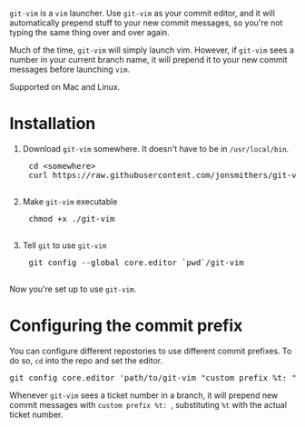 `git-vim` is a `vim` launcher. Use `git-vim` as your commit editor, and it will
automatically prepend stuff to your new commit messages, so you're not typing
the same thing over and over again.

Much of the time, `git-vim` will simply launch vim. However, if `git-vim` sees
a number in your current branch name, it will prepend it to your new commit
messages before launching `vim`.

Supported on Mac and Linux.

# Installation

1. Download `git-vim` somewhere. It doesn't have to be in `/usr/local/bin`.

  <pre>
    cd &lt;somewhere&gt;
    curl https://raw.githubusercontent.com/jonsmithers/git-vim/master/git-vim > git-vim
  </pre>

2. Make `git-vim` executable 

  <pre>
    chmod +x ./git-vim
  </pre>

3. Tell `git` to use `git-vim`

  <pre>
    git config --global core.editor `pwd`/git-vim
  </pre>

Now you're set up to use `git-vim`.

# Configuring the commit prefix

You can configure different repostories to use different commit prefixes. To do
so, `cd` into the repo and set the editor.

<pre>
git config core.editor 'path/to/git-vim "custom prefix %t: "'
</pre>

Whenever `git-vim` sees a ticket number in a branch, it will prepend new commit
messages with `custom prefix %t: `, substituting `%t` with the actual ticket
number.
